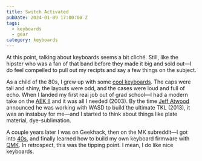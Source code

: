 ```yaml
---
title: Switch Activated
pubDate: 2024-01-09 17:00:00 Z
tags: 
  - keyboards
  - gear
category: keyboards
---
```


At this point, talking about keyboards seems a bit cliché. Still, like the hipster who was a fan of that band before they made it big and sold out—I do feel compelled to pull out my recipts and say a few things on the subject.

As a child of the 80s, I grew up with some [cool keyboards](https://deskthority.net/wiki/Radio_Shack_TRS-80_Model_I). The caps were tall and shiny, the layouts were odd, and the cases were loud and full of echo. When I landed my first real job out of grad school—I had a modern take on the [AEK II](https://deskthority.net/wiki/Matias_Tactile_Pro) and it was all I needed (2003). By the time [Jeff Atwood](https://blog.codinghorror.com/the-code-keyboard/) announced he was working with WASD to build the ultimate TKL (2013), it was an instabuy for me—and I started to think about things like plate material, dye-sublimation. 

A couple years later I was on Geekhack, then on the MK subreddit—I got into [40s](https://trashman.wiki/keyboards/kumo), and finally learned how to build my own keyboard firmware with [QMK](https://github.com/qmk/qmk_firmware). In retrospect, this was the tipping point. I mean, I do like nice keyboards. 


